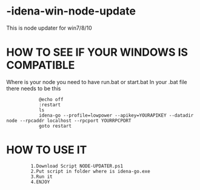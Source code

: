 # -idena-win-node-update
This is node updater for win7/8/10
# HOW TO SEE IF YOUR WINDOWS IS COMPATIBLE
Where is your node you need to have run.bat or start.bat
In your .bat file there needs to be this


                @echo off
                :restart
                ls
                idena-go --profile=lowpower --apikey=YOURAPIKEY --datadir node --rpcaddr localhost --rpcport YOURRPCPORT
                goto restart





# HOW TO USE IT
             1.Download Script NODE-UPDATER.ps1
             2.Put script in folder where is idena-go.exe
             3.Run it
             4.ENJOY
